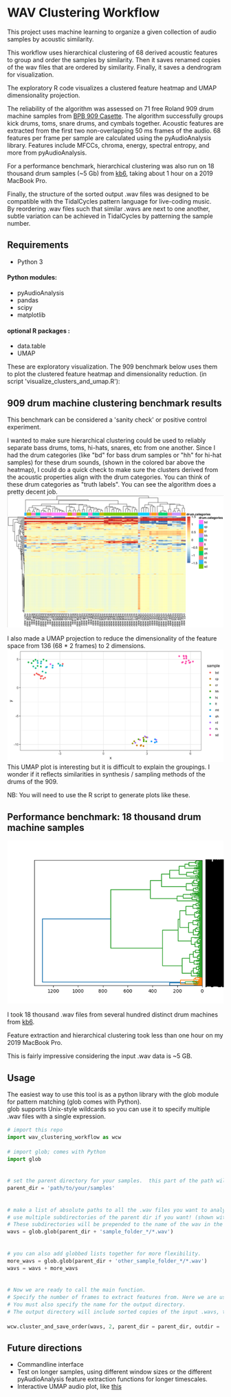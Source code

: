 # WAV Clustering Workflow

This project uses machine learning to organize a given collection of audio samples by acoustic similarity.

This workflow uses hierarchical clustering of 68 derived acoustic features to group and order the samples by similarity.  Then it saves renamed copies of the wav files that are ordered by similarity. Finally, it saves a dendrogram for visualization. 

The exploratory R code visualizes a clustered feature heatmap and UMAP dimensionality projection.

The reliability of the algorithm was assessed on 71 free Roland 909 drum machine samples from [BPB 909 Casette](https://bedroomproducersblog.com/2014/04/24/free-909-samples/). 
The algorithm successfully groups kick drums, toms, snare drums, and cymbals together.  Acoustic features are extracted from the first two non-overlapping 50 ms frames of the audio.  68 features per frame per sample are calculated using the pyAudioAnalysis library. Features include MFCCs, chroma, energy, spectral entropy, and more from pyAudioAnalysis.

For a performance benchmark, hierarchical clustering was also run on 18 thousand drum samples (~5 Gb) from [kb6](https://samples.kb6.de/downloads.php), taking about 1 hour on a 2019 MacBook Pro.  

Finally, the structure of the sorted output .wav files was designed to be compatible with the TidalCycles pattern language for live-coding music.  
By reordering .wav files such that similar .wavs are next to one another, subtle variation can be achieved in TidalCycles by patterning the sample number.


## Requirements

* Python 3

#### Python modules:

* pyAudioAnalysis
* pandas 
* scipy 
* matplotlib 

#### optional R packages :


* data.table
* UMAP

These are exploratory visualization.  The 909 benchmark below uses them to plot the clustered feature heatmap and dimensionality reduction. (in script 'visualize_clusters_and_umap.R'):


## 909 drum machine clustering benchmark results

This benchmark can be considered a 'sanity check' or positive control experiment.  

I wanted to make sure hierarchical clustering could be used to reliably separate bass drums, toms, hi-hats, snares, etc from one another.  Since I had the drum categories (like "bd" for bass drum samples or "hh" for hi-hat samples) for these drum sounds, (shown in the colored bar above the heatmap), I could do a quick check to make sure the clusters derived from the acoustic properties align with the drum categories.  You can think of these drum categories as "truth labels".   You can see the algorithm does a pretty decent job.
![heatmap](./figures/clustermap_909.png)

I also made a UMAP projection to reduce the dimensionality of the feature space from 136 (68 * 2 frames) to 2 dimensions. 
![umap](./figures/umap_909.png)
This UMAP plot is interesting but it is difficult to explain the groupings.  I wonder if it reflects similarities in synthesis / sampling methods of the drums of the 909.

NB:  You will need to use the R script to generate plots like these.


## Performance benchmark:  18 thousand drum machine samples

![dendrogram](./all_2frames/dendrogram.png) 

I took 18 thousand .wav files from several hundred distinct drum machines from [kb6](https://samples.kb6.de/downloads.php). 

Feature extraction and hierarchical clustering took less than one hour on my 2019 MacBook Pro. 

This is fairly impressive considering the input .wav data is ~5 GB.  


## Usage

The easiest way to use this tool is as a python library with the glob module for pattern matching (glob comes with Python).  
glob supports Unix-style wildcards so you can use it to specify multiple .wav files with a single expression.

```python
# import this repo 
import wav_clustering_workflow as wcw

# import glob; comes with Python
import glob


# set the parent directory for your samples.  this part of the path will not go into the name of the .wavs in the dendrogram visualization.
parent_dir = 'path/to/your/samples'


# make a list of absolute paths to all the .wav files you want to analyze. This is how the input is specified.
# use multiple subdirectories of the parent dir if you want! (shown with the first asterisk).  
# These subdirectories will be prepended to the name of the wav in the dendrogram.
wavs = glob.glob(parent_dir + 'sample_folder_*/*.wav')


# you can also add globbed lists together for more flexibility.
more_wavs = glob.glob(parent_dir + 'other_sample_folder_*/*.wav')
wavs = wavs + more_wavs


# Now we are ready to call the main function.
# Specify the number of frames to extract features from. Here we are using 2 frames.  2 seems to be sufficient for drum machine sample analyses. 
# You must also specify the name for the output directory.
# The output directory will include sorted copies of the input .wavs, the dendrogram visualization, and a text file showing the original paths of the .wavs

wcw.cluster_and_save_order(wavs, 2, parent_dir = parent_dir, outdir = 'your_output_directory')
```


## Future directions 

* Commandline interface
* Test on longer samples, using different window sizes or the different pyAudioAnalysis feature extraction functions for longer timescales.
* Interactive UMAP audio plot, like [this](https://petergill.shinyapps.io/shinyplay/) 
